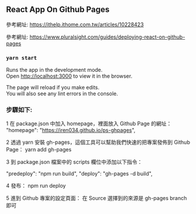 ## React App On Github Pages

參考網址: https://ithelp.ithome.com.tw/articles/10228423

參考網址: https://www.pluralsight.com/guides/deploying-react-on-github-pages 

### `yarn start`

Runs the app in the development mode.<br />
Open [http://localhost:3000](http://localhost:3000) to view it in the browser.

The page will reload if you make edits.<br />
You will also see any lint errors in the console.

### 步驟如下:

1 在 package.json 中加入 homepage，裡面放入 Github Page 的網址： "homepage": "https://iren034.github.io/ps-ghpages",

2 透過 yarn 安裝 gh-pages，這個工具可以幫助我們快速的把專案發佈到 Github Page： yarn add gh-pages

3 到 package.json 檔案中的 scripts 欄位中添加以下指令： 

"predeploy": "npm run build",
"deploy": "gh-pages -d build",

4 發布： npm run deploy

5 進到 Github 專案的設定頁面： 在 Source 選擇到的來源是 gh-pages branch 即可
